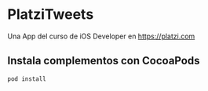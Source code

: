 # PlatziTweets
Una App del curso de iOS Developer en https://platzi.com

## Instala complementos con CocoaPods
```
pod install
